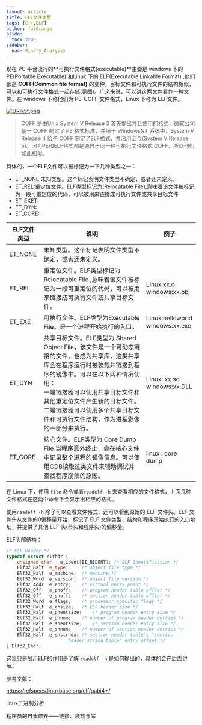 ```yaml
---
layout: article
title: ELF文件类型
tags: [C++,ELF]
author: fatOrange
aside:
  toc: true
sidebar:
  nav: Binary_Analysis
---
```

现在 PC 平台流行的**可执行文件格式(executable)**主要是 windows 下的 PE(Portable Executable) 和Linux 下的 ELF(Executable Linkable Format) ,他们都是 **COFF(Common file format)** 的变种。目标文件和可执行文件的结构相似，可以和可执行文件格式一起存储(见图)。广义来说，可以讲这两文件看作一种文件。在 windows 下称他们为 PE-COFF 文件格式，Linux 下称为 ELF文件。

[![URIk5t.png](https://s1.ax1x.com/2020/07/19/URIk5t.png)](https://imgchr.com/i/URIk5t)

> COFF 是由Unix System V Release 3 首先提出并且使用的格式，微软公司基于 COFF 制定了 PE 格式标准，并用于 WindowsNT 系统中，System V Release 4 给予 COFF 制定了ELF格式，并沿用至今(System V Release 5)。因为PE和ELF格式都是源自于同一种可执行文件格式 COFF，所以他们如此相似。

具体的，一个ELF文件可以被标记为一下几种类型之一：

- ET_NONE:未知类型。这个标记表明文件类型不确定，或者还未定义。
- ET_REL:重定位文件。ELF类型标记为(Relocatable File),意味着该文件被标记为一段可重定位的代码，可以被用来链接成可执行文件或共享目标文件
- ET_EXET:
- ET_DYN:
- ET_CORE:

| ELF文件类型 | 说明                                                         | 例子                                |
| ----------- | ------------------------------------------------------------ | ----------------------------------- |
| ET_NONE     | 未知类型。这个标记表明文件类型不确定，或者还未定义。         |                                     |
| ET_REL      | 重定位文件。ELF类型标记为 Relocatable File ,意味着该文件被标记为一段可重定位的代码，可以被用来链接成可执行文件或共享目标文件。 | Linux:xx.o<br> windows:xx.obj       |
| ET_EXE      | 可执行文件。ELF类型为Executable File。是一个进程开始执行的入口。 | Linux:helloworld<br> windows:xx.exe |
| ET_DYN      | 共享目标文件。ELF类型为 Shared Object File，该文件是一个可动态链接的文件，也成为共享库，这类共享库会在程序运行时被装载并链接到程序的镜像中。可以在以下两种情况使用：<br> 一是链接器可以使用共享目标文件和其他重定位文件产生新的目标文件。<br> 二是链接器可以使用多个共享目标文件和可执行文件结构，作为进程影像的一部分来执行。 | Linux: xx.so<br> windows:xx.DLL     |
| ET_CORE     | 核心文件。ELF类型为 Core Dump File 当程序意外终止，会在核心文件中记录整个进程的镜像信息。可以使用GDB读取这类文件来辅助调试并查找程序崩溃的原因。 | linux : core dump                   |

在 Linux 下，使用 `file` 命令或者`readelf -h` 来查看相应的文件格式，上面几种文件格式在这两个命令下会显示出相应的格式。

使用`readelf -h` 除了可以查看文件格式，还可以看到原始的 ELF 文件头。ELF 文件头从文件的0偏移量开始，标记了 ELF 文件类型、结构和程序开始执行的入口地址，并提供了其他 ELF 头(节头和程序头)的偏移量。

ELF头部结构：

```c++
/* ELF Header */
typedef struct elfhdr {
	unsigned char	e_ident[EI_NIDENT]; /* ELF Identification */
	Elf32_Half	e_type;		/* object file type */
	Elf32_Half	e_machine;	/* machine */
	Elf32_Word	e_version;	/* object file version */
	Elf32_Addr	e_entry;	/* virtual entry point */
	Elf32_Off	e_phoff;	/* program header table offset */
	Elf32_Off	e_shoff;	/* section header table offset */
	Elf32_Word	e_flags;	/* processor-specific flags */
	Elf32_Half	e_ehsize;	/* ELF header size */
	Elf32_Half	e_phentsize;	/* program header entry size */
	Elf32_Half	e_phnum;	/* number of program header entries */
	Elf32_Half	e_shentsize;	/* section header entry size */
	Elf32_Half	e_shnum;	/* number of section header entries */
	Elf32_Half	e_shstrndx;	/* section header table's "section 
					   header string table" entry offset */
} Elf32_Ehdr;
```

这里只是展示ELF的作用是了解 `readelf -h` 是如何输出的，具体的会在后面讲解。

参考文献：

https://refspecs.linuxbase.org/elf/gabi4+/

linux二进制分析

程序员的自我修养——链接、装载与库